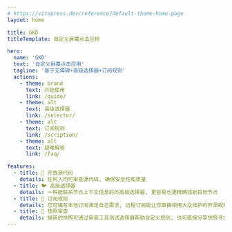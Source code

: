 ```yaml
---
# https://vitepress.dev/reference/default-theme-home-page
layout: home

title: GKD
titleTemplate: 自定义屏幕点击应用

hero:
  name: 'GKD'
  text: '自定义屏幕点击应用'
  tagline: '基于无障碍+高级选择器+订阅规则'
  actions:
    - theme: brand
      text: 开始使用
      link: /guide/
    - theme: alt
      text: 高级选择器
      link: /selector/
    - theme: alt
      text: 订阅规则
      link: /scription/
    - theme: alt
      text: 疑难解答
      link: /faq/

features:
  - title: 🐔 开放源代码
    details: 任何人均可审查源代码, 确保安全性和质量
  - title: 🐦 高级选择器
    details: 一种能联系节点上下文信息的的高级选择器, 更容易也更精确找到目标节点
  - title: 🎤 订阅规则
    details: 您可编写本地订阅满足自己需求, 远程订阅能让您直接使用大众维护的开源规则
  - title: 🏀 快照审查
    details: 捕获的快照可通过审查工具测试选择器帮助自定义规则, 也可直接分享快照寻求别人的帮助
---
```

